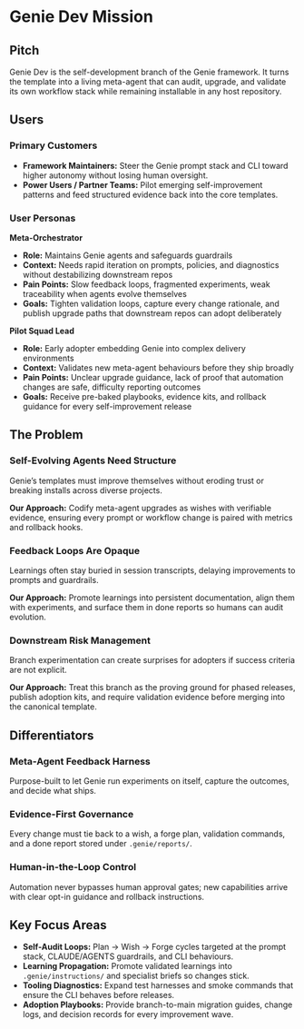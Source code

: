 # Genie Dev Mission

## Pitch

Genie Dev is the self-development branch of the Genie framework. It turns the template into a living meta-agent that can audit, upgrade, and validate its own workflow stack while remaining installable in any host repository.

## Users

### Primary Customers

- **Framework Maintainers:** Steer the Genie prompt stack and CLI toward higher autonomy without losing human oversight.
- **Power Users / Partner Teams:** Pilot emerging self-improvement patterns and feed structured evidence back into the core templates.

### User Personas

**Meta-Orchestrator**
- **Role:** Maintains Genie agents and safeguards guardrails
- **Context:** Needs rapid iteration on prompts, policies, and diagnostics without destabilizing downstream repos
- **Pain Points:** Slow feedback loops, fragmented experiments, weak traceability when agents evolve themselves
- **Goals:** Tighten validation loops, capture every change rationale, and publish upgrade paths that downstream repos can adopt deliberately

**Pilot Squad Lead**
- **Role:** Early adopter embedding Genie into complex delivery environments
- **Context:** Validates new meta-agent behaviours before they ship broadly
- **Pain Points:** Unclear upgrade guidance, lack of proof that automation changes are safe, difficulty reporting outcomes
- **Goals:** Receive pre-baked playbooks, evidence kits, and rollback guidance for every self-improvement release

## The Problem

### Self-Evolving Agents Need Structure
Genie’s templates must improve themselves without eroding trust or breaking installs across diverse projects.

**Our Approach:** Codify meta-agent upgrades as wishes with verifiable evidence, ensuring every prompt or workflow change is paired with metrics and rollback hooks.

### Feedback Loops Are Opaque
Learnings often stay buried in session transcripts, delaying improvements to prompts and guardrails.

**Our Approach:** Promote learnings into persistent documentation, align them with experiments, and surface them in done reports so humans can audit evolution.

### Downstream Risk Management
Branch experimentation can create surprises for adopters if success criteria are not explicit.

**Our Approach:** Treat this branch as the proving ground for phased releases, publish adoption kits, and require validation evidence before merging into the canonical template.

## Differentiators

### Meta-Agent Feedback Harness
Purpose-built to let Genie run experiments on itself, capture the outcomes, and decide what ships.

### Evidence-First Governance
Every change must tie back to a wish, a forge plan, validation commands, and a done report stored under `.genie/reports/`.

### Human-in-the-Loop Control
Automation never bypasses human approval gates; new capabilities arrive with clear opt-in guidance and rollback instructions.

## Key Focus Areas

- **Self-Audit Loops:** Plan → Wish → Forge cycles targeted at the prompt stack, CLAUDE/AGENTS guardrails, and CLI behaviours.
- **Learning Propagation:** Promote validated learnings into `.genie/instructions/` and specialist briefs so changes stick.
- **Tooling Diagnostics:** Expand test harnesses and smoke commands that ensure the CLI behaves before releases.
- **Adoption Playbooks:** Provide branch-to-main migration guides, change logs, and decision records for every improvement wave.
